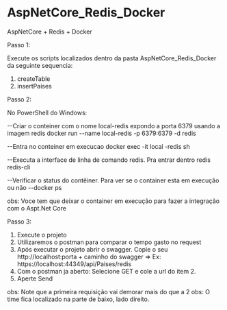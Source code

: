 # AspNetCore_Redis_Docker
AspNetCore + Redis + Docker

Passo 1:

Execute os scripts localizados dentro da pasta AspNetCore_Redis_Docker da seguinte sequencia:

1) createTable
2) insertPaises

Passo 2:

No PowerShell do Windows:

--Criar o conteiner com o nome local-redis expondo a porta 6379 usando a imagem redis
docker run --name local-redis -p 6379:6379 -d redis

--Entra no conteiner em execucao
docker exec -it local -redis sh

--Executa a interface de linha de comando redis. Pra entrar dentro redis
redis-cli

--Verificar o status do contêiner. Para ver se o container esta em execução ou não
--docker ps

obs: Voce tem que deixar o container em execução para fazer a integração com o Aspt.Net Core

Passo 3:

1) Execute o projeto
1) Utilizaremos o postman para comparar o tempo gasto no request
2) Após executar o projeto abrir o swagger. Copie o seu http://localhost:porta + caminho do swagger => Ex: https://localhost:44349/api/Paises/redis
3) Com o postman ja aberto: Selecione GET e cole a url do item 2.
4) Aperte Send

obs: Note que a primeira requisição vai demorar mais do que a 2 
obs: O time fica localizado na parte de baixo, lado direito.

